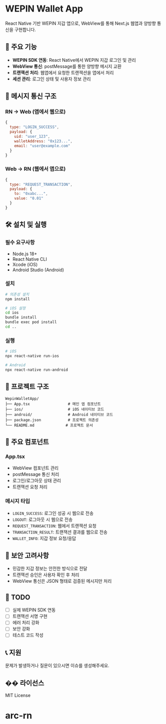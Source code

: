 # WEPIN Wallet App

React Native 기반 WEPIN 지갑 앱으로, WebView를 통해 Next.js 웹앱과 양방향 통신을 구현합니다.

## 🚀 주요 기능

- **WEPIN SDK 연동**: React Native에서 WEPIN 지갑 로그인 및 관리
- **WebView 통신**: postMessage를 통한 양방향 메시지 교환
- **트랜잭션 처리**: 웹앱에서 요청한 트랜잭션을 앱에서 처리
- **세션 관리**: 로그인 상태 및 사용자 정보 관리

## 📱 메시지 통신 구조

### RN → Web (앱에서 웹으로)

```javascript
{
  type: "LOGIN_SUCCESS",
  payload: {
    uid: "user_123",
    walletAddress: "0x123...",
    email: "user@example.com"
  }
}
```

### Web → RN (웹에서 앱으로)

```javascript
{
  type: "REQUEST_TRANSACTION",
  payload: {
    to: "0xabc...",
    value: "0.01"
  }
}
```

## 🛠 설치 및 실행

### 필수 요구사항

- Node.js 18+
- React Native CLI
- Xcode (iOS)
- Android Studio (Android)

### 설치

```bash
# 의존성 설치
npm install

# iOS 설정
cd ios
bundle install
bundle exec pod install
cd ..
```

### 실행

```bash
# iOS
npx react-native run-ios

# Android
npx react-native run-android
```

## 📁 프로젝트 구조

```
WepinWalletApp/
├── App.tsx                 # 메인 앱 컴포넌트
├── ios/                    # iOS 네이티브 코드
├── android/                # Android 네이티브 코드
├── package.json            # 프로젝트 의존성
└── README.md              # 프로젝트 문서
```

## 🔧 주요 컴포넌트

### App.tsx

- WebView 컴포넌트 관리
- postMessage 통신 처리
- 로그인/로그아웃 상태 관리
- 트랜잭션 요청 처리

### 메시지 타입

- `LOGIN_SUCCESS`: 로그인 성공 시 웹으로 전송
- `LOGOUT`: 로그아웃 시 웹으로 전송
- `REQUEST_TRANSACTION`: 웹에서 트랜잭션 요청
- `TRANSACTION_RESULT`: 트랜잭션 결과를 웹으로 전송
- `WALLET_INFO`: 지갑 정보 요청/응답

## 🔐 보안 고려사항

- 민감한 지갑 정보는 안전한 방식으로 전달
- 트랜잭션 승인은 사용자 확인 후 처리
- WebView 통신은 JSON 형태로 검증된 메시지만 처리

## 🚧 TODO

- [ ] 실제 WEPIN SDK 연동
- [ ] 트랜잭션 서명 구현
- [ ] 에러 처리 강화
- [ ] 보안 강화
- [ ] 테스트 코드 작성

## 📞 지원

문제가 발생하거나 질문이 있으시면 이슈를 생성해주세요.

## �� 라이선스

MIT License
# arc-rn
